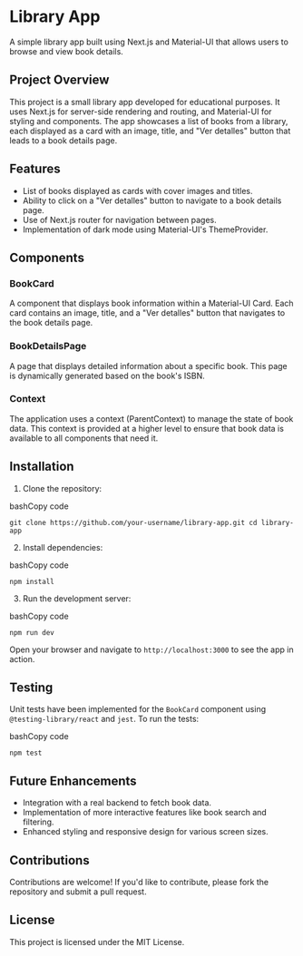 # Library App

A simple library app built using Next.js and Material-UI that allows users to browse and view book details.

## Project Overview

This project is a small library app developed for educational purposes. It uses Next.js for server-side rendering and routing, and Material-UI for styling and components. The app showcases a list of books from a library, each displayed as a card with an image, title, and "Ver detalles" button that leads to a book details page.

## Features

- List of books displayed as cards with cover images and titles.
- Ability to click on a "Ver detalles" button to navigate to a book details page.
- Use of Next.js router for navigation between pages.
- Implementation of dark mode using Material-UI's ThemeProvider.

## Components

### BookCard

A component that displays book information within a Material-UI Card. Each card contains an image, title, and a "Ver detalles" button that navigates to the book details page.

### BookDetailsPage

A page that displays detailed information about a specific book. This page is dynamically generated based on the book's ISBN.

### Context

The application uses a context (ParentContext) to manage the state of book data. This context is provided at a higher level to ensure that book data is available to all components that need it.

## Installation

1. Clone the repository:

bashCopy code

`git clone https://github.com/your-username/library-app.git cd library-app`

2. Install dependencies:

bashCopy code

`npm install`

3. Run the development server:

bashCopy code

`npm run dev`

Open your browser and navigate to `http://localhost:3000` to see the app in action.

## Testing

Unit tests have been implemented for the `BookCard` component using `@testing-library/react` and `jest`. To run the tests:

bashCopy code

`npm test`

## Future Enhancements

- Integration with a real backend to fetch book data.
- Implementation of more interactive features like book search and filtering.
- Enhanced styling and responsive design for various screen sizes.

## Contributions

Contributions are welcome! If you'd like to contribute, please fork the repository and submit a pull request.

## License

This project is licensed under the MIT License.